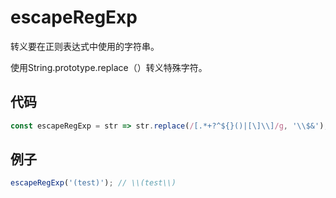 # escapeRegExp

转义要在正则表达式中使用的字符串。

使用String.prototype.replace（）转义特殊字符。

## 代码

```js
const escapeRegExp = str => str.replace(/[.*+?^${}()|[\]\\]/g, '\\$&');
```

## 例子

```js
escapeRegExp('(test)'); // \\(test\\)
```
